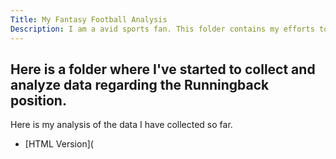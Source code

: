 ```yaml
---
Title: My Fantasy Football Analysis
Description: I am a avid sports fan. This folder contains my efforts to apply what I learn in school torwards one of my biggest hobbies: Fantasy Football.
---
```


Here is a folder where I've started to collect and analyze data regarding the Runningback position.
- 

Here is my analysis of the data I have collected so far.
- [HTML Version](
